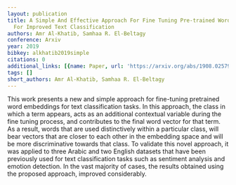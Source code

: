 ```yaml
---
layout: publication
title: A Simple And Effective Approach For Fine Tuning Pre-trained Word Embeddings
  For Improved Text Classification
authors: Amr Al-Khatib, Samhaa R. El-Beltagy
conference: Arxiv
year: 2019
bibkey: alkhatib2019simple
citations: 0
additional_links: [{name: Paper, url: 'https://arxiv.org/abs/1908.02579'}]
tags: []
short_authors: Amr Al-Khatib, Samhaa R. El-Beltagy
---
```

This work presents a new and simple approach for fine-tuning pretrained word
embeddings for text classification tasks. In this approach, the class in which
a term appears, acts as an additional contextual variable during the fine
tuning process, and contributes to the final word vector for that term. As a
result, words that are used distinctively within a particular class, will bear
vectors that are closer to each other in the embedding space and will be more
discriminative towards that class. To validate this novel approach, it was
applied to three Arabic and two English datasets that have been previously used
for text classification tasks such as sentiment analysis and emotion detection.
In the vast majority of cases, the results obtained using the proposed
approach, improved considerably.